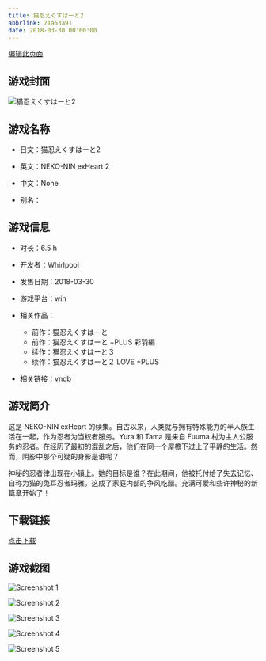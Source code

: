 ```yaml
---
title: 猫忍えくすはーと2
abbrlink: 71a53a91
date: 2018-03-30 00:00:00
---
```

[编辑此页面](https://github.com/ACG-3/ADV3-source/blob/main/source/_posts/%E7%8C%AB%E5%BF%8D%E3%81%88%E3%81%8F%E3%81%99%E3%81%AF%E3%83%BC%E3%81%A82.md)

## 游戏封面

![猫忍えくすはーと2](https://pan.timero.xyz/d/onedrive/img_lib_001/%E7%8C%AB%E5%BF%8D%E3%81%88%E3%81%8F%E3%81%99%E3%81%AF%E3%83%BC%E3%81%A82_cover.avif)


## 游戏名称

- 日文：猫忍えくすはーと2
- 英文：NEKO-NIN exHeart 2
- 中文：None

- 别名：


## 游戏信息

- 时长：6.5 h
- 开发者：Whirlpool
- 发售日期：2018-03-30
- 游戏平台：win
- 相关作品：
   - 前作：猫忍えくすはーと
   - 前作：猫忍えくすはーと +PLUS 彩羽編
   - 续作：猫忍えくすはーと３
   - 续作：猫忍えくすはーと２ LOVE +PLUS

- 相关链接：[vndb](https://vndb.org/v22282)


## 游戏简介

这是 NEKO-NIN exHeart 的续集。自古以来，人类就与拥有特殊能力的半人族生活在一起，作为忍者为当权者服务。Yura 和 Tama 是来自 Fuuma 村为主人公服务的忍者。在经历了最初的混乱之后，他们在同一个屋檐下过上了平静的生活。然而，阴影中那个可疑的身影是谁呢？

神秘的忍者律出现在小镇上。她的目标是谁？在此期间，他被托付给了失去记忆、自称为猫的兔耳忍者玛雅。这成了家庭内部的争风吃醋。充满可爱和些许神秘的新篇章开始了！




## 下载链接

[点击下载](https://pan.timero.xyz/onedrive/adv_lib_001/%E7%8C%AB%E5%BF%8D%E3%81%88%E3%81%8F%E3%81%99%E3%81%AF%E3%83%BC%E3%81%A82)


## 游戏截图


![Screenshot 1](https://pan.timero.xyz/d/onedrive/img_lib_001/%E7%8C%AB%E5%BF%8D%E3%81%88%E3%81%8F%E3%81%99%E3%81%AF%E3%83%BC%E3%81%A82_Screenshot_1.avif)

![Screenshot 2](https://pan.timero.xyz/d/onedrive/img_lib_001/%E7%8C%AB%E5%BF%8D%E3%81%88%E3%81%8F%E3%81%99%E3%81%AF%E3%83%BC%E3%81%A82_Screenshot_2.avif)

![Screenshot 3](https://pan.timero.xyz/d/onedrive/img_lib_001/%E7%8C%AB%E5%BF%8D%E3%81%88%E3%81%8F%E3%81%99%E3%81%AF%E3%83%BC%E3%81%A82_Screenshot_3.avif)

![Screenshot 4](https://pan.timero.xyz/d/onedrive/img_lib_001/%E7%8C%AB%E5%BF%8D%E3%81%88%E3%81%8F%E3%81%99%E3%81%AF%E3%83%BC%E3%81%A82_Screenshot_4.avif)

![Screenshot 5](https://pan.timero.xyz/d/onedrive/img_lib_001/%E7%8C%AB%E5%BF%8D%E3%81%88%E3%81%8F%E3%81%99%E3%81%AF%E3%83%BC%E3%81%A82_Screenshot_5.avif)

